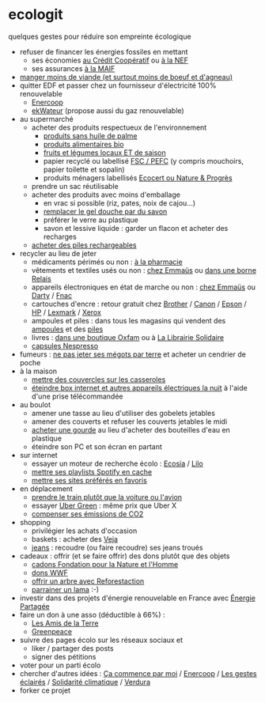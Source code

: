 # ecologit

quelques gestes pour réduire son empreinte écologique

* refuser de financer les énergies fossiles en mettant
  * ses économies [au Crédit Coopératif](https://www.credit-cooperatif.coop/Particuliers/Epargner-et-placer/) ou [à la NEF](https://www.lanef.com/particuliers/epargner-solidaire/)
  * ses assurances [à la MAIF](https://www.enercoop.fr/content/quand-lenergie-militante-rencontre-lassureur-militant)
*  [manger moins de viande (et surtout moins de boeuf et d'agneau)](https://www.lemonde.fr/les-decodeurs/article/2015/10/29/la-viande-a-aussi-un-impact-majeur-sur-la-planete_4799570_4355770.html)
* quitter EDF et passer chez un fournisseur d'électricité 100% renouvelable
  *  [Enercoop](https://www.enercoop.fr/)
  *  [ekWateur](https://ekwateur.fr/) (propose aussi du gaz renouvelable)  
* au supermarché
  * acheter des produits respectueux de l'environnement
    * [produits sans huile de palme](http://www.liberation.fr/futurs/2015/11/02/huile-de-palme-et-deforestation-les-poumons-de-la-planete-partent-en-fumee-les-notres-souffrent_1410599)
    * [produits alimentaires bio](http://www.fao.org/organicag/oa-faq/oa-faq6/fr/)
    * [fruits et légumes locaux ET de saison](https://e-rse.net/consommer-local-ecologie-environnement-21870/#gs.Meb14EQ)
    * papier recyclé ou labellisé [FSC / PEFC](http://www.natura-sciences.com/environnement/fsc-pefc-durable689.html) (y compris mouchoirs, papier toilette et sopalin)
    * produits ménagers labellisés [Ecocert ou Nature & Progrès](https://www.femmeactuelle.fr/deco/maison-pratique/produits-menagers-ecolos-labels-fier-32231)
  * prendre un sac réutilisable
  * acheter des produits avec moins d'emballage
    * en vrac si possible (riz, pates, noix de cajou...)
    * [remplacer le gel douche par du savon](https://www.wearethedrops.com/blog/2018/01/23/savon/)
    * préférer le verre au plastique
    * savon et lessive liquide : garder un flacon et acheter des recharges
  * [acheter des piles rechargeables](https://www.zdnet.fr/blogs/greenit/piles-rechargeables-32-fois-moins-nocives-pour-l-environnement-39711422.htm)
* recycler au lieu de jeter
  *  médicaments périmés ou non : [à la pharmacie](https://www.cyclamed.org/pourquoi/quoi-rapporter)
  *  vêtements et textiles usés ou non : [chez Emmaüs](http://emmaus-france.org/ou-donner-ou-acheter/) ou [dans une borne Relais](https://www.lerelais.org/oudonner.php)
  *  appareils électroniques en état de marche ou non : [chez Emmaüs](http://emmaus-france.org/ou-donner-ou-acheter/) ou [Darty](https://www.darty.com/services/solutions/savoir_faire/le-recyclage-de-votre-ancien-appareil/recyclez-vos-appareils-avec-darty) / [Fnac](https://www.fnac.com/recyclage)
  *  cartouches d'encre : retour gratuit chez [Brother](https://www.brother.fr/brother-earth/recyclage-de-cartouches) / [Canon](https://www.canon.fr/recycling/) / [Epson](http://content.epson-europe.com/environment/ink_cartridges_and_the_environment/be/index.htm) / [HP](https://h30248.www3.hp.com/recycle/ereturns/return_type-hpe.asp?__cc=fr&__la=fr) / [Lexmark](https://www.lexmark.com/fr_ca/products/supplies-and-accessories/collection-and-recycling-program/lccp.html) / [Xerox](https://www.xerox.fr/about-xerox/recycling/frfr.html)
  *  ampoules et piles : dans tous les magasins qui vendent des [ampoules](https://www.recylum.com/particuliers/) et des [piles](https://www.jerecyclemespiles.com/)
  *  livres : [dans une boutique Oxfam](http://www.oxfamfrance.org/magasins/nos-adresses) ou à [La Librairie Solidaire](http://www.lamaisonducanal.fr/la-librairie-solidaire/)
  *  [capsules Nespresso](https://www.nespresso.com/entreprise/points-de-recyclage.html)
*  fumeurs : [ne pas jeter ses mégots par terre](https://mobile.lemonde.fr/planete/article/2018/07/17/fumer-nuit-gravement-a-la-sante-des-poissons_5332789_3244.html) et acheter un cendrier de poche
* à la maison
  * [mettre des couvercles sur les casseroles](https://www.lenergietoutcompris.fr/eco-gestes/je-mets-un-couvercle-sur-la-casserole-quand-je-cuisine)
  * [éteindre box internet et autres appareils électriques la nuit](https://www.linfodurable.fr/conso/appareils-connectes-comment-reduire-leur-empreinte-energetique-3632) à l'aide d'une prise télécommandée
* au boulot
  * amener une tasse au lieu d'utiliser des gobelets jetables
  * amener des couverts et refuser les couverts jetables le midi
  * [acheter une gourde](https://boutique.wwf.fr/maison/540-gourde-bleue.html) au lieu d'acheter des bouteilles d'eau en plastique
  * éteindre son PC et son écran en partant
* sur internet
  * essayer un moteur de recherche écolo : [Ecosia](https://www.ecosia.org/) / [Lilo](https://www.lilo.org/fr/)
  * [mettre ses playlists Spotify en cache](https://mic.com/articles/104716/the-one-thing-everyone-is-missing-about-streaming-music#.1uzwNPntT)  
  * [mettre ses sites préférés en favoris](https://start.lesechos.fr/actu-entreprises/societe/les-gestes-a-adopter-pour-etre-ecolo-sur-le-web-9365.php)
* en déplacement
  * [prendre le train plutôt que la voiture ou l'avion](https://www.consoglobe.com/les-14-modes-de-transport-les-moins-polluants-cg)
  * essayer [Uber Green](https://www.uber.com/fr/ride/ubergreen/) : même prix que Uber X
  * [compenser ses émissions de CO2](https://www.consoglobe.com/compensation-carbone-bonne-idee-cg)
* shopping
  * privilégier les achats d'occasion
  * baskets : acheter des [Veja](https://project.veja-store.com/fr/intro/)
  * [jeans](https://www.francetvinfo.fr/monde/environnement/consommation-le-jeans-est-un-des-produits-les-plus-polluants-au-monde_1264025.html) : recoudre (ou faire recoudre) ses jeans troués
* cadeaux : offrir (et se faire offrir) des dons plutôt que des objets
  * [cadons Fondation pour la Nature et l'Homme](http://boutique-solidaire.com/fnh/69-cadons)
  * [dons WWF](https://boutique.wwf.fr/17-agir-autrement)
  * [offrir un arbre avec Reforestaction](https://www.reforestaction.com/)
  * [parrainer un lama](https://ahuana.com/fr/l-association/nous-soutenir/) :-)
* investir dans des projets d'énergie renouvelable en France avec [Énergie Partagée](https://energie-partagee.org/)  
* faire un don à une asso (déductible à 66%) :
  * [Les Amis de la Terre](http://www.amisdelaterre.org/Je-fais-un-don-aux-Amis-de-la.html)
  * [Greenpeace](https://faire-un-don.greenpeace.fr/)
* suivre des pages écolo sur les réseaux sociaux et
  * liker / partager des posts
  * signer des pétitions
* voter pour un parti écolo
* chercher d'autres idées : [Ça commence par moi](https://www.cacommenceparmoi.org/) / [Enercoop](https://transition.enercoop.fr/EbooK) / [Les gestes éclairés](https://www.lesgesteseclaires.com/) / [Solidarité climatique](https://actions.solidariteclimatique.org/actions/toutes) / [Verdura](http://www.vedura.fr/guide/eco-geste/)
* forker ce projet
